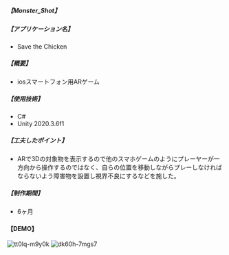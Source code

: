 ##### 【Monster_Shot】
##### 【アプリケーション名】
- Save the Chicken
##### 【概要】
- iosスマートフォン用ARゲーム
##### 【使用技術】
- C#
- Unity 2020.3.6f1
##### 【工夫したポイント】
- ARで3Dの対象物を表示するので他のスマホゲームのようにプレーヤーが一方向から操作するのではなく、自らの位置を移動しながらプレーしなければならないよう障害物を設置し視界不良にするなどを施した。
##### 【制作期間】
- 6ヶ月
#### 【DEMO】
![tt0lq-m9y0k](https://user-images.githubusercontent.com/90745663/134226522-db6e83b3-aef6-4b1e-afc5-61e5ab41ea6c.gif)
![dk60h-7mgs7](https://user-images.githubusercontent.com/90745663/134227598-8be8696a-9d6b-44ed-a980-43061e3d8bb9.gif)
